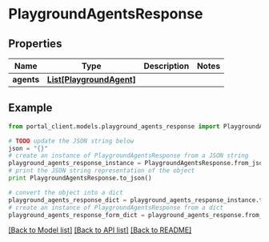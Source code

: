 # PlaygroundAgentsResponse


## Properties
Name | Type | Description | Notes
------------ | ------------- | ------------- | -------------
**agents** | [**List[PlaygroundAgent]**](PlaygroundAgent.md) |  | 

## Example

```python
from portal_client.models.playground_agents_response import PlaygroundAgentsResponse

# TODO update the JSON string below
json = "{}"
# create an instance of PlaygroundAgentsResponse from a JSON string
playground_agents_response_instance = PlaygroundAgentsResponse.from_json(json)
# print the JSON string representation of the object
print PlaygroundAgentsResponse.to_json()

# convert the object into a dict
playground_agents_response_dict = playground_agents_response_instance.to_dict()
# create an instance of PlaygroundAgentsResponse from a dict
playground_agents_response_form_dict = playground_agents_response.from_dict(playground_agents_response_dict)
```
[[Back to Model list]](../README.md#documentation-for-models) [[Back to API list]](../README.md#documentation-for-api-endpoints) [[Back to README]](../README.md)


